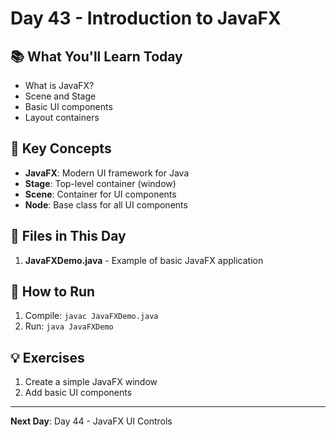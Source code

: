 # Day 43 - Introduction to JavaFX

## 📚 What You'll Learn Today

- What is JavaFX?
- Scene and Stage
- Basic UI components
- Layout containers

## 🎯 Key Concepts

- **JavaFX**: Modern UI framework for Java
- **Stage**: Top-level container (window)
- **Scene**: Container for UI components
- **Node**: Base class for all UI components

## 📁 Files in This Day

1. **JavaFXDemo.java** - Example of basic JavaFX application

## 🚀 How to Run

1. Compile: `javac JavaFXDemo.java`
2. Run: `java JavaFXDemo`

## 💡 Exercises

1. Create a simple JavaFX window
2. Add basic UI components

---

**Next Day**: Day 44 - JavaFX UI Controls 